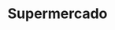 ---
title: "Supermercado"
url: /ciudad-autonoma-de-buenos-aires/supermercado-avenida-juan-bautista-alberdi/
shop: Lebensmittel
---